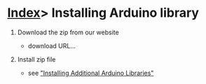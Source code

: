 # [Index](index.html)> Installing Arduino library

1. Download the zip from our website
   * download URL...

2. Install zip file
   * see ["Installing Additional Arduino Libraries"](https://www.arduino.cc/en/Guide/Libraries)
